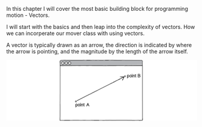 In this chapter I will cover the most basic building block for programming motion - Vectors.

I will start with the basics and then leap into the complexity of vectors. How we can incorperate our mover class with using vectors. 

A vector is typically drawn as an arrow, the direction is indicated by where the arrow is pointing, and the magnitude by the length of the arrow itself.


![](images/vec.png)
